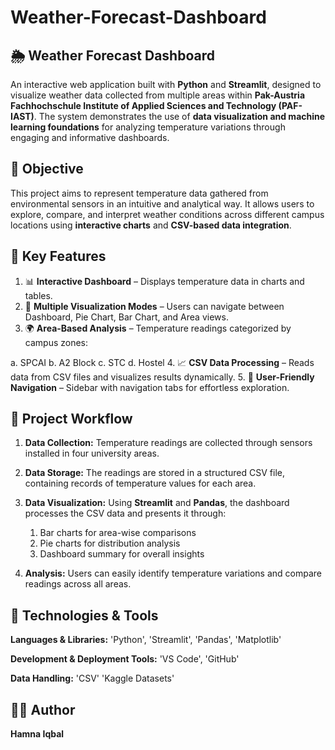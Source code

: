 # Weather-Forecast-Dashboard

## 🌦️ Weather Forecast Dashboard

An interactive web application built with **Python** and **Streamlit**, designed to visualize weather data collected from multiple areas within **Pak-Austria Fachhochschule Institute of Applied Sciences and Technology (PAF-IAST)**.
The system demonstrates the use of **data visualization and machine learning foundations** for analyzing temperature variations through engaging and informative dashboards.

## 🎯 Objective

This project aims to represent temperature data gathered from environmental sensors in an intuitive and analytical way. It allows users to explore, compare, and interpret weather conditions across different campus locations using **interactive charts** and **CSV-based data integration**.

## 🧠 Key Features

1. 📊 **Interactive Dashboard** – Displays temperature data in charts and tables.
2. 🧩 **Multiple Visualization Modes** – Users can navigate between Dashboard, Pie Chart, Bar Chart, and Area views.
3. 🌍 **Area-Based Analysis** – Temperature readings categorized by campus zones:

  a. SPCAI
  b. A2 Block
  c. STC
  d. Hostel
4. 📈 **CSV Data Processing** – Reads data from CSV files and visualizes results dynamically.
5. 🧭 **User-Friendly Navigation** – Sidebar with navigation tabs for effortless exploration.

## 🧩 Project Workflow

1. **Data Collection:**
   Temperature readings are collected through sensors installed in four university areas.

2. **Data Storage:**
   The readings are stored in a structured CSV file, containing records of temperature values for each area.

3. **Data Visualization:**
   Using **Streamlit** and **Pandas**, the dashboard processes the CSV data and presents it through:

   1. Bar charts for area-wise comparisons
   2. Pie charts for distribution analysis
   3. Dashboard summary for overall insights

4. **Analysis:**
   Users can easily identify temperature variations and compare readings across all areas.

## 🧰 Technologies & Tools

**Languages & Libraries:**
'Python', 'Streamlit', 'Pandas', 'Matplotlib'

**Development & Deployment Tools:**
'VS Code', 'GitHub'

**Data Handling:**
'CSV' 'Kaggle Datasets'

## 👩‍💻 Author

**Hamna Iqbal**
